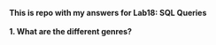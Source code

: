 **This is repo with my answers for Lab18: SQL Queries**
\
\
**1. What are the different genres?**



